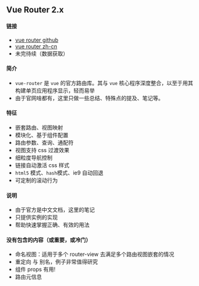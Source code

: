 ## Vue Router 2.x

#### 链接
* [vue router github](https://github.com/vuejs/vue-router)
* [vue router zh-cn](https://router.vuejs.org/zh-cn/)
* 未完待续（数据获取）


#### 简介
* `vue-router` 是 `vue` 的官方路由库。其与 `vue` 核心程序深度整合，以至于用其构建单页应用程序显示，轻而易举
* 由于官网啥都有，这里只做一些总结、特殊点的提及、笔记等。

#### 特征
* 嵌套路由、视图映射
* 模块化、基于组件配置
* 路由参数、查询、通配符
* 视图支持 css 过渡效果
* 细粒度导航控制
* 链接自动激活 css 样式
* `html5` 模式、`hash`模式、ie9 自动回退
* 可定制的滚动行为

#### 说明
* 由于官方是中文文档，这里的笔记 
* 只提供实例的实现
* 帮助快速掌握正确、有效的用法

#### 没有包含的内容（或重要，或冷门）
* 命名视图：适用于多个 router-view 去满足多个路由视图嵌套的情况
* 重定向 与 别名，例子非常值得研究
* 组件 props 有用!
* 路由元信息


